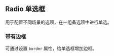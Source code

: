 <div class="demo-header">
<p class="overviewicon">
  <span class="wapi-form-radioboxgroup"/>
</p>

## Radio 单选框

<nova-uxlink widget-name="Selectgroup"></nova-uxlink>

用于配置不同场景的选项，在一组备选项中进行单选。

</div>

### 带有边框

可通过设置 `border` 属性，给单选框增加边框。

<demo-editor-mobilefirst link="radio/with-border.vue"></demo-editor-mobilefirst>

<br />
